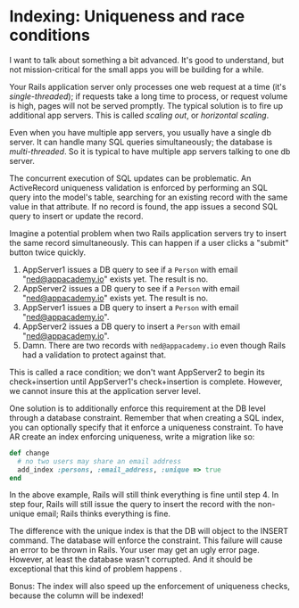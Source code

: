 # Indexing: Uniqueness and race conditions

I want to talk about something a bit advanced. It's good to
understand, but not mission-critical for the small apps you will be
building for a while.

Your Rails application server only processes one web request at a time
(it's *single-threaded*); if requests take a long time to process, or
request volume is high, pages will not be served promptly. The typical
solution is to fire up additional app servers. This is called *scaling
out*, or *horizontal scaling*.

Even when you have multiple app servers, you usually have a single db
server. It can handle many SQL queries simultaneously; the database is
*multi-threaded*. So it is typical to have multiple app servers
talking to one db server.

The concurrent execution of SQL updates can be problematic. An
ActiveRecord uniqueness validation is enforced by performing an SQL
query into the model's table, searching for an existing record with
the same value in that attribute. If no record is found, the app
issues a second SQL query to insert or update the record.

Imagine a potential problem when two Rails application servers try to
insert the same record simultaneously. This can happen if a user
clicks a "submit" button twice quickly.

1. AppServer1 issues a DB query to see if a `Person` with email
   "ned@appacademy.io" exists yet. The result is no.
2. AppServer2 issues a DB query to see if a `Person` with email
   "ned@appacademy.io" exists yet. The result is no.
3. AppServer1 issues a DB query to insert a `Person` with email
   "ned@appacademy.io".
4. AppServer2 issues a DB query to insert a `Person` with email
   "ned@appacademy.io".
5. Damn. There are two records with `ned@appacademy.io` even though
   Rails had a validation to protect against that.

This is called a race condition; we don't want AppServer2 to begin its
check+insertion until AppServer1's check+insertion is
complete. However, we cannot insure this at the application server
level.

One solution is to additionally enforce this requirement at the DB
level through a database constraint. Remember that when creating a SQL
index, you can optionally specify that it enforce a uniqueness
constraint. To have AR create an index enforcing uniqueness, write a
migration like so:

```ruby
def change
  # no two users may share an email address
  add_index :persons, :email_address, :unique => true
end
```

In the above example, Rails will still think everything is fine until
step 4. In step four, Rails will still issue the query to insert the
record with the non-unique email; Rails thinks everything is fine.

The difference with the unique index is that the DB will object to the
INSERT command. The database will enforce the constraint. This failure
will cause an error to be thrown in Rails. Your user may get an ugly
error page. However, at least the database wasn't corrupted. And it
should be exceptional that this kind of problem happens .

Bonus: The index will also speed up the enforcement of uniqueness
checks, because the column will be indexed!
